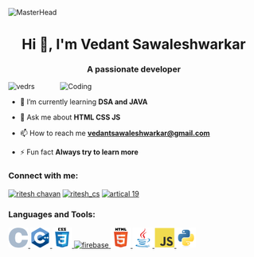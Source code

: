 ![MasterHead](https://media.licdn.com/dms/image/C4E12AQFJimUSTnwveQ/article-cover_image-shrink_600_2000/0/1630496407547?e=2147483647&v=beta&t=gDkf8noaAvHmzwBLONSyRRvXTTbroVKtpcZ39PbSy_E)
<h1 align="center">Hi 👋, I'm Vedant Sawaleshwarkar</h1>
<h3 align="center">A passionate developer</h3>
<img align="right" alt="Coding" width="400" src="https://miro.medium.com/v2/resize:fit:1358/1*VMmvImch6VU5pc2VktY1uw.gif">

<p align="left"> <img src="https://komarev.com/ghpvc/?username=vedrs&label=Profile%20views&color=0e75b6&style=flat" alt="vedrs" /> </p>


- 🌱 I’m currently learning **DSA and JAVA**

- 💬 Ask me about **HTML CSS JS**

- 📫 How to reach me **vedantsawaleshwarkar@gmail.com**

- ⚡ Fun fact **Always try to learn more**

<h3 align="left">Connect with me:</h3>
<p align="left">
<a href="https://linkedin.com/in/ritesh chavan" target="blank"><img align="center" src="https://raw.githubusercontent.com/rahuldkjain/github-profile-readme-generator/master/src/images/icons/Social/linked-in-alt.svg" alt="ritesh chavan" height="30" width="40" /></a>
<a href="https://instagram.com/ritesh_cs" target="blank"><img align="center" src="https://raw.githubusercontent.com/rahuldkjain/github-profile-readme-generator/master/src/images/icons/Social/instagram.svg" alt="ritesh_cs" height="30" width="40" /></a>
<a href="https://www.youtube.com/c/artical 19" target="blank"><img align="center" src="https://raw.githubusercontent.com/rahuldkjain/github-profile-readme-generator/master/src/images/icons/Social/youtube.svg" alt="artical 19" height="30" width="40" /></a>
</p>

<h3 align="left">Languages and Tools:</h3>
<p align="left"> <a href="https://www.cprogramming.com/" target="_blank" rel="noreferrer"> <img src="https://raw.githubusercontent.com/devicons/devicon/master/icons/c/c-original.svg" alt="c" width="40" height="40"/> </a> <a href="https://www.w3schools.com/cpp/" target="_blank" rel="noreferrer"> <img src="https://raw.githubusercontent.com/devicons/devicon/master/icons/cplusplus/cplusplus-original.svg" alt="cplusplus" width="40" height="40"/> </a> <a href="https://www.w3schools.com/css/" target="_blank" rel="noreferrer"> <img src="https://raw.githubusercontent.com/devicons/devicon/master/icons/css3/css3-original-wordmark.svg" alt="css3" width="40" height="40"/> </a> <a href="https://firebase.google.com/" target="_blank" rel="noreferrer"> <img src="https://www.vectorlogo.zone/logos/firebase/firebase-icon.svg" alt="firebase" width="40" height="40"/> </a> <a href="https://www.w3.org/html/" target="_blank" rel="noreferrer"> <img src="https://raw.githubusercontent.com/devicons/devicon/master/icons/html5/html5-original-wordmark.svg" alt="html5" width="40" height="40"/> </a> <a href="https://www.java.com" target="_blank" rel="noreferrer"> <img src="https://raw.githubusercontent.com/devicons/devicon/master/icons/java/java-original.svg" alt="java" width="40" height="40"/> </a> <a href="https://developer.mozilla.org/en-US/docs/Web/JavaScript" target="_blank" rel="noreferrer"> <img src="https://raw.githubusercontent.com/devicons/devicon/master/icons/javascript/javascript-original.svg" alt="javascript" width="40" height="40"/> </a> <a href="https://www.python.org" target="_blank" rel="noreferrer"> <img src="https://raw.githubusercontent.com/devicons/devicon/master/icons/python/python-original.svg" alt="python" width="40" height="40"/> </a> </p>
